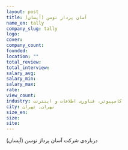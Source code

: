 ```yaml
---
layout: post
title: آسان ‌پرداز توسن (آپسان)
name_en: tally
company_slug: tally
logo: 
cover: 
company_count:
founded:
location: ""
total_review: 
total_interview: 
salary_avg: 
salary_min: 
salary_max: 
rate: 
view_count: 
industry: کامپیوتر، فناوری اطلاعات و اینترنت
city: تهران, تهران
size_en: 
size: 
site: 
---
```


درباره‌ی شرکت آسان ‌پرداز توسن (آپسان)
